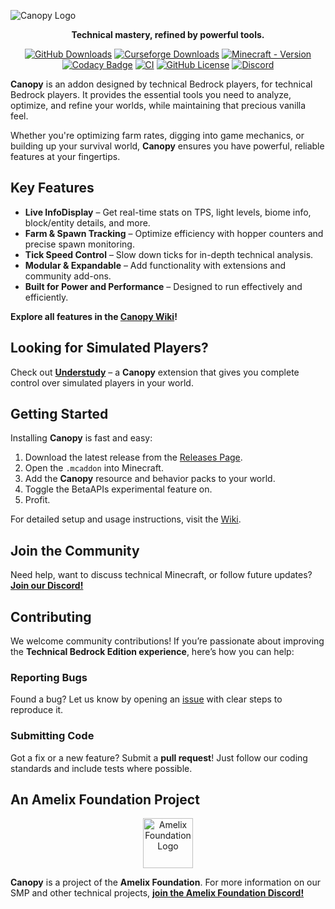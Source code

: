 ![Canopy Logo](./canopylogo_banner.jpg)

<div align="center">
  <p><b>Technical mastery, refined by powerful tools.</b></p>

  [![GitHub Downloads](https://img.shields.io/github/downloads/ForestOfLight/Canopy/total?label=Github%20downloads&logo=github)](https://github.com/ForestOfLight/Canopy/releases/latest)
  [![Curseforge Downloads](https://cf.way2muchnoise.eu/full_1062078_downloads.svg)](https://www.curseforge.com/minecraft-bedrock/addons/canopy)
  [![Minecraft - Version](https://img.shields.io/badge/Minecraft-v1.21.60_(Bedrock)-brightgreen)](https://feedback.minecraft.net/hc/en-us/sections/360001186971-Release-Changelogs)
  [![Codacy Badge](https://app.codacy.com/project/badge/Grade/d674d2720001423a9590dcaa6e7edbaf)](https://app.codacy.com/gh/ForestOfLight/Canopy/dashboard?utm_source=gh&utm_medium=referral&utm_content=&utm_campaign=Badge_grade)
  [![CI](https://github.com/ForestOfLight/Canopy/actions/workflows/ci.yml/badge.svg)](https://github.com/ForestOfLight/Canopy/actions/workflows/ci.yml)
  [![GitHub License](https://img.shields.io/github/license/forestoflight/canopy)](LICENSE)
  [![Discord](https://badgen.net/discord/members/9KGche8fxm?icon=discord&label=Discord&list=what)](https://discord.gg/9KGche8fxm)
</div>

**Canopy** is an addon designed by technical Bedrock players, for technical Bedrock players. It provides the essential tools you need to analyze, optimize, and refine your worlds, while maintaining that precious vanilla feel.

Whether you're optimizing farm rates, digging into game mechanics, or building up your survival world, **Canopy** ensures you have powerful, reliable features at your fingertips.

## Key Features

- **Live InfoDisplay** – Get real-time stats on TPS, light levels, biome info, block/entity details, and more.
- **Farm & Spawn Tracking** – Optimize efficiency with hopper counters and precise spawn monitoring.
- **Tick Speed Control** – Slow down ticks for in-depth technical analysis.
- **Modular & Expandable** – Add functionality with extensions and community add-ons.
- **Built for Power and Performance** – Designed to run effectively and efficiently.

**Explore all features in the [Canopy Wiki](https://github.com/ForestOfLight/Canopy/wiki)!**

## Looking for Simulated Players?

Check out **[Understudy](https://github.com/ForestOfLight/Understudy)** – a **Canopy** extension that gives you complete control over simulated players in your world.

## Getting Started

Installing **Canopy** is fast and easy:

1. Download the latest release from the [Releases Page](https://github.com/ForestOfLight/Canopy/releases).
2. Open the `.mcaddon` into Minecraft.
3. Add the **Canopy** resource and behavior packs to your world.
4. Toggle the BetaAPIs experimental feature on.
5. Profit.

For detailed setup and usage instructions, visit the [Wiki](https://github.com/ForestOfLight/Canopy/wiki/Installation-&-Updates).

## Join the Community

Need help, want to discuss technical Minecraft, or follow future updates? [**Join our Discord!**](https://discord.gg/9KGche8fxm)

## Contributing

We welcome community contributions! If you’re passionate about improving the **Technical Bedrock Edition experience**, here’s how you can help:

### Reporting Bugs

Found a bug? Let us know by opening an [issue](https://github.com/ForestOfLight/Canopy/issues) with clear steps to reproduce it.

### Submitting Code

Got a fix or a new feature? Submit a **pull request**! Just follow our coding standards and include tests where possible.

## An Amelix Foundation Project

<div align="center">
  <a href="https://discord.gg/FabqwVzgyD">
    <img src="./amelix-logo.gif" alt="Amelix Foundation Logo" width="80" height="80">
  </a>
</div>

**Canopy** is a project of the **Amelix Foundation**. For more information on our SMP and other technical projects, [**join the Amelix Foundation Discord!**](https://discord.gg/FabqwVzgyD)

